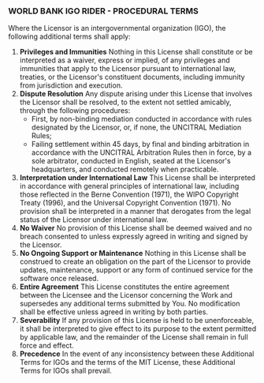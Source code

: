 ### WORLD BANK IGO RIDER - PROCEDURAL TERMS
Where the Licensor is an intergovernmental organization (IGO), the following additional terms shall apply: 
1. **Privileges and Immunities** Nothing in this License shall constitute or be interpreted as a waiver, express or implied, of any privileges and immunities that apply to the Licensor pursuant to international law, treaties, or the Licensor's constituent documents, including immunity from jurisdiction and execution. 
2. **Dispute Resolution** Any dispute arising under this License that involves the Licensor shall be resolved, to the extent not settled amicably, through the following procedures: 
     - First, by non-binding mediation conducted in accordance with rules designated by the Licensor, or, if none, the UNCITRAL Mediation Rules; 
     - Failing settlement within 45 days, by final and binding arbitration in accordance with the UNCITRAL Arbitration Rules then in force, by a sole arbitrator, conducted in English, seated at the Licensor's headquarters, and conducted remotely when practicable. 
3. **Interpretation under International Law** This License shall be interpreted in accordance with general principles of international law, including those reflected in the Berne Convention (1971), the WIPO Copyright Treaty (1996), and the Universal Copyright Convention (1971). No provision shall be interpreted in a manner that derogates from the legal status of the Licensor under international law. 
4. **No Waiver** No provision of this License shall be deemed waived and no breach consented to unless expressly agreed in writing and signed by the Licensor. 
5. **No Ongoing Support or Maintenance** Nothing in this License shall be construed to create an obligation on the part of the Licensor to provide updates, maintenance, support or any form of continued service for the software once released. 
6. **Entire Agreement** This License constitutes the entire agreement between the Licensee and the Licensor concerning the Work and supersedes any additional terms submitted by You. No modification shall be effective unless agreed in writing by both parties. 
7. **Severability** If any provision of this License is held to be unenforceable, it shall be interpreted to give effect to its purpose to the extent permitted by applicable law, and the remainder of the License shall remain in full force and effect. 
8. **Precedence** In the event of any inconsistency between these Additional Terms for IGOs and the terms of the MIT License, these Additional Terms for IGOs shall prevail.
